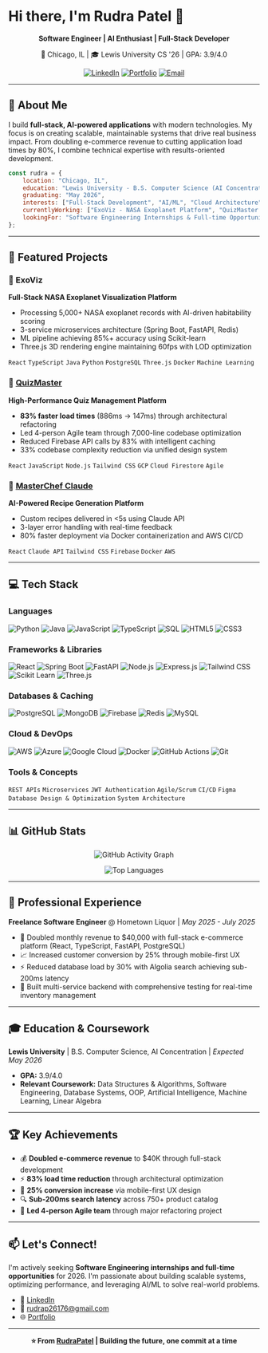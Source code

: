 # Hi there, I'm Rudra Patel 👋

<div align="center">
  
  **Software Engineer | AI Enthusiast | Full-Stack Developer**
  
  📍 Chicago, IL | 🎓 Lewis University CS '26 | GPA: 3.9/4.0
  
  [![LinkedIn](https://img.shields.io/badge/LinkedIn-0077B5?style=for-the-badge&logo=linkedin&logoColor=white)](https://www.linkedin.com/in/rudrapatel09/)
  [![Portfolio](https://img.shields.io/badge/Portfolio-000000?style=for-the-badge&logo=vercel&logoColor=white)](https://rudrapatel-website.azurewebsites.net/)
  [![Email](https://img.shields.io/badge/Email-D14836?style=for-the-badge&logo=gmail&logoColor=white)](mailto:rudrap26176@gmail.com)
  
</div>

---

## 💼 About Me

I build **full-stack, AI-powered applications** with modern technologies. My focus is on creating scalable, maintainable systems that drive real business impact. From doubling e-commerce revenue to cutting application load times by 80%, I combine technical expertise with results-oriented development.

```javascript
const rudra = {
    location: "Chicago, IL",
    education: "Lewis University - B.S. Computer Science (AI Concentration)",
    graduating: "May 2026",
    interests: ["Full-Stack Development", "AI/ML", "Cloud Architecture", "Performance Optimization"],
    currentlyWorking: ["ExoViz - NASA Exoplanet Platform", "QuizMaster Performance Optimization"],
    lookingFor: "Software Engineering Internships & Full-time Opportunities"
};
```

---

## 🚀 Featured Projects

### 🌌 ExoViz 
**Full-Stack NASA Exoplanet Visualization Platform**
- Processing 5,000+ NASA exoplanet records with AI-driven habitability scoring
- 3-service microservices architecture (Spring Boot, FastAPI, Redis)
- ML pipeline achieving 85%+ accuracy using Scikit-learn
- Three.js 3D rendering engine maintaining 60fps with LOD optimization

`React` `TypeScript` `Java` `Python` `PostgreSQL` `Three.js` `Docker` `Machine Learning`

### 🎯 [QuizMaster](https://github.com/rpat9/quizmaster)
**High-Performance Quiz Management Platform**
- **83% faster load times** (886ms → 147ms) through architectural refactoring
- Led 4-person Agile team through 7,000-line codebase optimization
- Reduced Firebase API calls by 83% with intelligent caching
- 33% codebase complexity reduction via unified design system

`React` `JavaScript` `Node.js` `Tailwind CSS` `GCP` `Cloud Firestore` `Agile`

### 🍳 [MasterChef Claude](https://github.com/rpat9/masterchef-claude)
**AI-Powered Recipe Generation Platform**
- Custom recipes delivered in <5s using Claude API
- 3-layer error handling with real-time feedback
- 80% faster deployment via Docker containerization and AWS CI/CD

`React` `Claude API` `Tailwind CSS` `Firebase` `Docker` `AWS`

---

## 💻 Tech Stack

### Languages
![Python](https://img.shields.io/badge/Python-3776AB?style=for-the-badge&logo=python&logoColor=white)
![Java](https://img.shields.io/badge/Java-ED8B00?style=for-the-badge&logo=openjdk&logoColor=white)
![JavaScript](https://img.shields.io/badge/JavaScript-F7DF1E?style=for-the-badge&logo=javascript&logoColor=black)
![TypeScript](https://img.shields.io/badge/TypeScript-007ACC?style=for-the-badge&logo=typescript&logoColor=white)
![SQL](https://img.shields.io/badge/SQL-4479A1?style=for-the-badge&logo=mysql&logoColor=white)
![HTML5](https://img.shields.io/badge/HTML5-E34F26?style=for-the-badge&logo=html5&logoColor=white)
![CSS3](https://img.shields.io/badge/CSS3-1572B6?style=for-the-badge&logo=css3&logoColor=white)

### Frameworks & Libraries
![React](https://img.shields.io/badge/React-20232A?style=for-the-badge&logo=react&logoColor=61DAFB)
![Spring Boot](https://img.shields.io/badge/Spring_Boot-6DB33F?style=for-the-badge&logo=spring-boot&logoColor=white)
![FastAPI](https://img.shields.io/badge/FastAPI-009688?style=for-the-badge&logo=fastapi&logoColor=white)
![Node.js](https://img.shields.io/badge/Node.js-43853D?style=for-the-badge&logo=node.js&logoColor=white)
![Express.js](https://img.shields.io/badge/Express.js-404D59?style=for-the-badge&logo=express&logoColor=white)
![Tailwind CSS](https://img.shields.io/badge/Tailwind_CSS-38B2AC?style=for-the-badge&logo=tailwind-css&logoColor=white)
![Scikit Learn](https://img.shields.io/badge/scikit--learn-F7931E?style=for-the-badge&logo=scikit-learn&logoColor=white)
![Three.js](https://img.shields.io/badge/Three.js-000000?style=for-the-badge&logo=three.js&logoColor=white)

### Databases & Caching
![PostgreSQL](https://img.shields.io/badge/PostgreSQL-316192?style=for-the-badge&logo=postgresql&logoColor=white)
![MongoDB](https://img.shields.io/badge/MongoDB-4EA94B?style=for-the-badge&logo=mongodb&logoColor=white)
![Firebase](https://img.shields.io/badge/Firebase-FFCA28?style=for-the-badge&logo=firebase&logoColor=black)
![Redis](https://img.shields.io/badge/Redis-DC382D?style=for-the-badge&logo=redis&logoColor=white)
![MySQL](https://img.shields.io/badge/MySQL-005C84?style=for-the-badge&logo=mysql&logoColor=white)

### Cloud & DevOps
![AWS](https://img.shields.io/badge/AWS-232F3E?style=for-the-badge&logo=amazon-aws&logoColor=white)
![Azure](https://img.shields.io/badge/Microsoft_Azure-0089D6?style=for-the-badge&logo=microsoft-azure&logoColor=white)
![Google Cloud](https://img.shields.io/badge/Google_Cloud-4285F4?style=for-the-badge&logo=google-cloud&logoColor=white)
![Docker](https://img.shields.io/badge/Docker-2496ED?style=for-the-badge&logo=docker&logoColor=white)
![GitHub Actions](https://img.shields.io/badge/GitHub_Actions-2088FF?style=for-the-badge&logo=github-actions&logoColor=white)
![Git](https://img.shields.io/badge/Git-F05032?style=for-the-badge&logo=git&logoColor=white)

### Tools & Concepts
`REST APIs` `Microservices` `JWT Authentication` `Agile/Scrum` `CI/CD` `Figma` `Database Design & Optimization` `System Architecture`

---

## 📊 GitHub Stats

<div align="center">

  ![GitHub Activity Graph](https://github-readme-activity-graph.vercel.app/graph?username=rpat9&theme=redical&hide_border=true&bg_color=0D1117)
  
  ![Top Languages](https://github-readme-stats.vercel.app/api/top-langs/?username=rpat9&layout=compact&theme=radical&hide_border=true&bg_color=0D1117&langs_count=6&exclude_repo=ProbabilityAndStatistics)

</div>

---

## 💼 Professional Experience

**Freelance Software Engineer** @ Hometown Liquor | *May 2025 - July 2025*
- 🚀 Doubled monthly revenue to $40,000 with full-stack e-commerce platform (React, TypeScript, FastAPI, PostgreSQL)
- 📈 Increased customer conversion by 25% through mobile-first UX
- ⚡ Reduced database load by 30% with Algolia search achieving sub-200ms latency
- 🔧 Built multi-service backend with comprehensive testing for real-time inventory management

---

## 🎓 Education & Coursework

**Lewis University** | B.S. Computer Science, AI Concentration | *Expected May 2026*
- **GPA:** 3.9/4.0
- **Relevant Coursework:** Data Structures & Algorithms, Software Engineering, Database Systems, OOP, Artificial Intelligence, Machine Learning, Linear Algebra

---

## 🏆 Key Achievements

- 💰 **Doubled e-commerce revenue** to $40K through full-stack development
- ⚡ **83% load time reduction** through architectural optimization
- 🎯 **25% conversion increase** via mobile-first UX design
- 🔍 **Sub-200ms search latency** across 750+ product catalog
- 👥 **Led 4-person Agile team** through major refactoring project

---

## 📫 Let's Connect!

I'm actively seeking **Software Engineering internships and full-time opportunities** for 2026. I'm passionate about building scalable systems, optimizing performance, and leveraging AI/ML to solve real-world problems.

- 💼 [LinkedIn](https://www.linkedin.com/in/rudrapatel09/)
- 📧 [rudrap26176@gmail.com](mailto:rudrap26176@gmail.com)
- 🌐 [Portfolio](https://rudrapatel-website.azurewebsites.net/)

---

<div align="center">
  
  **⭐️ From [RudraPatel](https://github.com/rpat9) | Building the future, one commit at a time**

</div>
